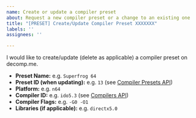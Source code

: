 ```yaml
---
name: Create or update a compiler preset
about: Request a new compiler preset or a change to an existing one
title: "[PRESET] Create/Update Compiler Preset XXXXXXX"
labels: ''
assignees: ''

---
```


I would like to create/update (delete as applicable) a compiler preset on decomp.me.

- **Preset Name:** e.g. `Superfrog 64`
- **Preset ID (when updating):** e.g. `13` (see [Compiler Presets API](https://decomp.me/api/preset))
- **Platform:** e.g. `n64`
- **Compiler ID:** e.g. `ido5.3` (see [Compilers API](https://decomp.me/api/compilers)) 
- **Compiler Flags:** e.g. `-G0 -O1`
- **Libraries (if applicable):**  e.g. `directx5.0`
